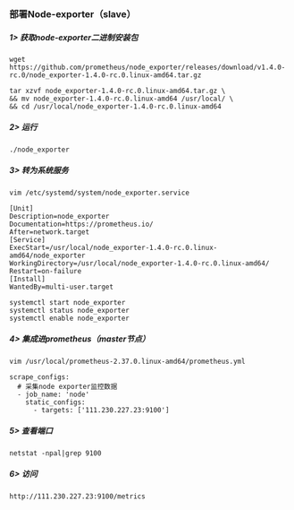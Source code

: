 ### **部署Node-exporter（slave）**
##### 1> 获取node-exporter二进制安装包
```
wget https://github.com/prometheus/node_exporter/releases/download/v1.4.0-rc.0/node_exporter-1.4.0-rc.0.linux-amd64.tar.gz
```
```
tar xzvf node_exporter-1.4.0-rc.0.linux-amd64.tar.gz \
&& mv node_exporter-1.4.0-rc.0.linux-amd64 /usr/local/ \
&& cd /usr/local/node_exporter-1.4.0-rc.0.linux-amd64
```
##### 2> 运行
```
./node_exporter
```
##### 3> 转为系统服务
```
vim /etc/systemd/system/node_exporter.service
```
```
[Unit]
Description=node_exporter
Documentation=https://prometheus.io/
After=network.target
[Service]
ExecStart=/usr/local/node_exporter-1.4.0-rc.0.linux-amd64/node_exporter
WorkingDirectory=/usr/local/node_exporter-1.4.0-rc.0.linux-amd64/
Restart=on-failure
[Install]
WantedBy=multi-user.target
```
```
systemctl start node_exporter
systemctl status node_exporter
systemctl enable node_exporter
```
##### 4> 集成进prometheus（master节点）
```
vim /usr/local/prometheus-2.37.0.linux-amd64/prometheus.yml
```
```
scrape_configs:
  # 采集node exporter监控数据
  - job_name: 'node'
    static_configs:
      - targets: ['111.230.227.23:9100']
```
##### 5> 查看端口
```
netstat -npal|grep 9100
```
##### 6> 访问
```
http://111.230.227.23:9100/metrics
```
